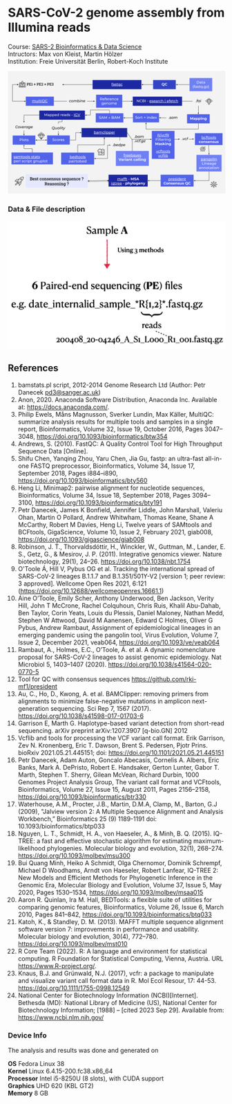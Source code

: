 # SARS-CoV-2 genome assembly from Illumina reads 
Course: [SARS-2 Bioinformatics & Data Science](https://github.com/rki-mf1/2023-SC2-Data-Science) <br>
Intructors: Max von Kleist, Martin Hölzer <br>
Institution: Freie Universität Berlin, Robert-Koch Institute <br> 

![alt_text](methodSARS.svg) 

### Data & File description  
![alt_text](filedesc.png) 

## References 

1. bamstats.pl script, 2012-2014 Genome Research Ltd (Author: Petr Danecek <pd3@sanger.ac.uk>)
2. Anon, 2020. Anaconda Software Distribution, Anaconda Inc. Available at: https://docs.anaconda.com/.
3. Philip Ewels, Måns Magnusson, Sverker Lundin, Max Käller, MultiQC: summarize analysis results for
multiple tools and samples in a single report, Bioinformatics, Volume 32, Issue 19, October 2016, Pages
3047–3048, https://doi.org/10.1093/bioinformatics/btw354
4. Andrews, S. (2010). FastQC: A Quality Control Tool for High Throughput Sequence Data [Online].
5. Shifu Chen, Yanqing Zhou, Yaru Chen, Jia Gu, fastp: an ultra-fast all-in-one FASTQ preprocessor,
Bioinformatics, Volume 34, Issue 17, September 2018, Pages i884–i890, https://doi.org/10.1093/bioinformatics/bty560
6. Heng Li, Minimap2: pairwise alignment for nucleotide sequences, Bioinformatics, Volume 34,
Issue 18, September 2018, Pages 3094–3100, https://doi.org/10.1093/bioinformatics/bty191
7. Petr Danecek, James K Bonfield, Jennifer Liddle, John Marshall, Valeriu Ohan, Martin O
Pollard, Andrew Whitwham, Thomas Keane, Shane A McCarthy, Robert M Davies, Heng Li,
Twelve years of SAMtools and BCFtools, GigaScience, Volume 10, Issue 2, February 2021,
giab008, https://doi.org/10.1093/gigascience/giab008
8. Robinson, J. T., Thorvaldsdóttir, H., Winckler, W., Guttman, M., Lander, E. S., Getz, G., &
Mesirov, J. P. (2011). Integrative genomics viewer. Nature biotechnology, 29(1), 24–26. https://doi.org/10.1038/nbt.1754
9. O'Toole Á, Hill V, Pybus OG et al. Tracking the international spread of SARS-CoV-2 lineages B.1.1.7 and
B.1.351/501Y-V2 [version 1; peer review: 3 approved]. Wellcome Open Res 2021, 6:121 (https://doi.org/10.12688/wellcomeopenres.16661.1)
10. Áine O’Toole, Emily Scher, Anthony Underwood, Ben Jackson, Verity Hill, John T McCrone, Rachel
Colquhoun, Chris Ruis, Khalil Abu-Dahab, Ben Taylor, Corin Yeats, Louis du Plessis, Daniel Maloney, Nathan
Medd, Stephen W Attwood, David M Aanensen, Edward C Holmes, Oliver G Pybus, Andrew Rambaut,
Assignment of epidemiological lineages in an emerging pandemic using the pangolin tool, Virus Evolution,
Volume 7, Issue 2, December 2021, veab064, https://doi.org/10.1093/ve/veab064
11. Rambaut, A., Holmes, E.C., O’Toole, Á. et al. A dynamic nomenclature proposal for SARS-CoV-2 lineages to
assist genomic epidemiology. Nat Microbiol 5, 1403–1407 (2020). https://doi.org/10.1038/s41564-020-0770-5
12. Tool for QC with consensus sequences https://github.com/rki-mf1/president
13. Au, C., Ho, D., Kwong, A. et al. BAMClipper: removing primers from alignments to
minimize false-negative mutations in amplicon next-generation sequencing. Sci Rep 7, 1567
(2017). https://doi.org/10.1038/s41598-017-01703-6
14. Garrison E, Marth G. Haplotype-based variant detection from short-read sequencing.
arXiv preprint arXiv:1207.3907 [q-bio.GN] 2012
15. Vcflib and tools for processing the VCF variant call format. Erik Garrison, Zev N.
Kronenberg, Eric T. Dawson, Brent S. Pedersen, Pjotr Prins. bioRxiv 2021.05.21.445151; doi:
https://doi.org/10.1101/2021.05.21.445151
16. Petr Danecek, Adam Auton, Goncalo Abecasis, Cornelis A. Albers, Eric Banks, Mark A. DePristo, Robert E. Handsaker,
Gerton Lunter, Gabor T. Marth, Stephen T. Sherry, Gilean McVean, Richard Durbin, 1000 Genomes Project Analysis
Group, The variant call format and VCFtools, Bioinformatics, Volume 27, Issue 15, August 2011, Pages 2156–2158, https://doi.org/10.1093/bioinformatics/btr330
17. Waterhouse, A.M., Procter, J.B., Martin, D.M.A, Clamp, M., Barton, G.J (2009), "Jalview version 2: A Multiple Sequence
Alignment and Analysis Workbench,” Bioinformatics 25 (9) 1189-1191 doi: 10.1093/bioinformatics/btp033
18. Nguyen, L. T., Schmidt, H. A., von Haeseler, A., & Minh, B. Q. (2015). IQ-TREE: a fast and effective stochastic algorithm
for estimating maximum-likelihood phylogenies. Molecular biology and evolution, 32(1), 268–274. https://doi.org/10.1093/molbev/msu300
19. Bui Quang Minh, Heiko A Schmidt, Olga Chernomor, Dominik Schrempf, Michael D Woodhams, Arndt von Haeseler,
Robert Lanfear, IQ-TREE 2: New Models and Efficient Methods for Phylogenetic Inference in the Genomic Era, Molecular
Biology and Evolution, Volume 37, Issue 5, May 2020, Pages 1530–1534, https://doi.org/10.1093/molbev/msaa015
20. Aaron R. Quinlan, Ira M. Hall, BEDTools: a flexible suite of utilities for comparing genomic features,
Bioinformatics, Volume 26, Issue 6, March 2010, Pages 841–842, https://doi.org/10.1093/bioinformatics/btq033
21. Katoh, K., & Standley, D. M. (2013). MAFFT multiple sequence alignment software version 7: improvements in
performance and usability. Molecular biology and evolution, 30(4), 772–780. https://doi.org/10.1093/molbev/mst010
22. R Core Team (2022). R: A language and environment for statistical computing. R Foundation for Statistical
Computing, Vienna, Austria. URL https://www.R-project.org/.
23. Knaus, B.J. and Grünwald, N.J. (2017), vcfr: a package to manipulate and visualize variant call format data in R.
Mol Ecol Resour, 17: 44-53. https://doi.org/10.1111/1755-0998.12549
24. National Center for Biotechnology Information (NCBI)[Internet]. Bethesda (MD): National Library of
Medicine (US), National Center for Biotechnology Information; [1988] – [cited 2023 Sep 29]. Available from:
https://www.ncbi.nlm.nih.gov/

### Device Info 

The analysis and results was done and generated on 

**OS**          Fedora Linux 38 <br>
**Kernel**      Linux 6.4.15-200.fc38.x86_64 <br>
**Processor**   Intel i5-8250U (8 slots), with CUDA support <br>
**Graphics**    UHD 620 (KBL GT2) <br>
**Memory**      8 GB 
